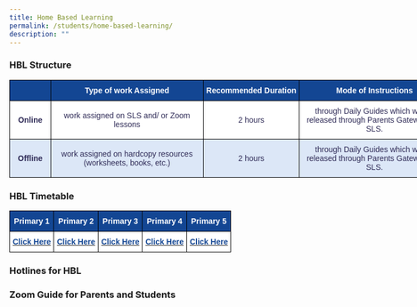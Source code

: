```yaml
---
title: Home Based Learning
permalink: /students/home-based-learning/
description: ""
---
```

### HBL Structure 

<style type="text/css">
.tg  {border-collapse:collapse;border-spacing:0;margin:0px auto;}
.tg td{border-color:black;border-style:solid;border-width:1px;font-family:Arial, sans-serif;font-size:14px;
  overflow:hidden;padding:10px 5px;word-break:normal;}
.tg th{border-color:black;border-style:solid;border-width:1px;font-family:Arial, sans-serif;font-size:14px;
  font-weight:normal;overflow:hidden;padding:10px 5px;word-break:normal;}
.tg .tg-c18j{background-color:#DCE7F7;color:#2E2A56;text-align:center;vertical-align:middle}
.tg .tg-488e{background-color:#FFF;color:#2E2A56;font-weight:bold;text-align:center;vertical-align:middle}
.tg .tg-20yt{background-color:#134693;color:#FFF;font-weight:bold;text-align:center;vertical-align:top}
.tg .tg-as4b{background-color:#134693;color:#FFF;font-weight:bold;text-align:center;vertical-align:middle}
.tg .tg-klxv{background-color:#134693;color:#ffffff;font-weight:bold;text-align:center;vertical-align:middle}
.tg .tg-zmbl{background-color:#FFF;color:#2E2A56;text-align:center;vertical-align:middle}
.tg .tg-32j0{background-color:#DCE7F7;color:#2E2A56;font-weight:bold;text-align:center;vertical-align:middle}
</style>
<table class="tg" style="undefined;table-layout: fixed; width: 791px">
<colgroup>
<col style="width: 74px">
<col style="width: 274px">
<col style="width: 173px">
<col style="width: 270px">
</colgroup>
<tbody>
  <tr>
    <td class="tg-20yt"></td>
    <td class="tg-as4b"><span style="font-weight:700;font-style:normal">Type of work Assigned</span></td>
    <td class="tg-as4b"><span style="font-weight:700;font-style:normal">Recommended Duration</span></td>
    <td class="tg-klxv">Mode of Instructions</td>
  </tr>
  <tr>
    <td class="tg-488e">Online</td>
    <td class="tg-zmbl"><span style="color:#2E2A56;background-color:transparent">work assigned on SLS  and/ or Zoom lessons</span></td>
    <td class="tg-zmbl"><span style="color:#2E2A56;background-color:transparent">2 hours</span></td>
    <td class="tg-zmbl"><span style="color:#2E2A56;background-color:transparent"> through Daily Guides which will be released  through Parents Gateway and SLS.</span></td>
  </tr>
  <tr>
    <td class="tg-32j0">Offline</td>
    <td class="tg-c18j"><span style="color:#2E2A56;background-color:transparent">work assigned on hardcopy resources (worksheets, books, etc.)</span></td>
    <td class="tg-c18j"><span style="color:#2E2A56;background-color:transparent">2 hours</span></td>
    <td class="tg-c18j"><span style="color:#2E2A56;background-color:transparent">through Daily Guides which will be released through Parents Gateway and SLS.</span></td>
  </tr>
</tbody>
</table>

### HBL Timetable

<style type="text/css">
.tg  {border-collapse:collapse;border-spacing:0;margin:0px auto;}
.tg td{border-color:black;border-style:solid;border-width:1px;font-family:Arial, sans-serif;font-size:14px;
  overflow:hidden;padding:10px 5px;word-break:normal;}
.tg th{border-color:black;border-style:solid;border-width:1px;font-family:Arial, sans-serif;font-size:14px;
  font-weight:normal;overflow:hidden;padding:10px 5px;word-break:normal;}
.tg .tg-g1lj{background-color:#FFF;color:#134693;font-weight:bold;text-align:center;vertical-align:top}
.tg .tg-20yt{background-color:#134693;color:#FFF;font-weight:bold;text-align:center;vertical-align:top}
</style>
<table class="tg">
<tbody>
  <tr>
    <td class="tg-20yt">Primary 1</td>
    <td class="tg-20yt">Primary 2</td>
    <td class="tg-20yt">Primary 3</td>
    <td class="tg-20yt">Primary 4</td>
    <td class="tg-20yt">Primary 5</td>
  </tr>
  <tr>
    <td class="tg-g1lj"><a href="/files/P1%20term%204%20HBL%20guide.pdf"><span style="text-decoration:none;color:#134693">Click Here</span></a></td>
    <td class="tg-g1lj"><a href="/files/P2%20Term%204%20HBL%20guide.pdf"><span style="text-decoration:none;color:#134693">Click Here</span></a></td>
    <td class="tg-g1lj"><a href="/files/P3%20Term%204%20HBL%20guide.pdf"><span style="text-decoration:none;color:#134693">Click Here</span></a></td>
    <td class="tg-g1lj"><a href="/files/P4%20Term%204%20HBL%20Guide.pdf"><span style="text-decoration:none;color:#134693">Click Here</span></a></td>
    <td class="tg-g1lj"><a href="/files/P5%20Term%204%20HBL%20guide.pdf"><span style="text-decoration:none;color:#134693">Click Here</span></a></td>
  </tr>
</tbody>
</table>

### Hotlines for HBL 



### Zoom Guide for Parents and Students